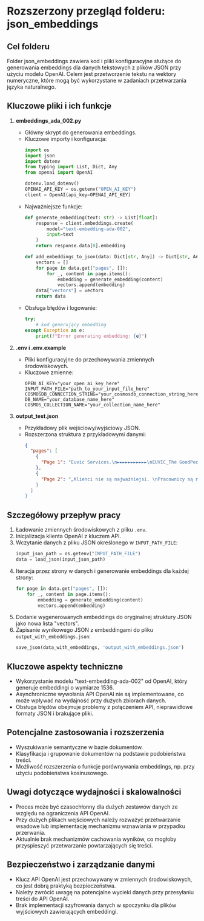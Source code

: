 # Rozszerzony przegląd folderu: json_embeddings

## Cel folderu
Folder json_embeddings zawiera kod i pliki konfiguracyjne służące do generowania embeddings dla danych tekstowych z plików JSON przy użyciu modelu OpenAI. Celem jest przetworzenie tekstu na wektory numeryczne, które mogą być wykorzystane w zadaniach przetwarzania języka naturalnego.

## Kluczowe pliki i ich funkcje

1. **embeddings_ada_002.py**
   - Główny skrypt do generowania embeddings.
   - Kluczowe importy i konfiguracja:
     ```python
     import os
     import json
     import dotenv
     from typing import List, Dict, Any
     from openai import OpenAI

     dotenv.load_dotenv()
     OPENAI_API_KEY = os.getenv("OPEN_AI_KEY")
     client = OpenAI(api_key=OPENAI_API_KEY)
     ```
   - Najważniejsze funkcje:
     ```python
     def generate_embedding(text: str) -> List[float]:
         response = client.embeddings.create(
             model="text-embedding-ada-002",
             input=text
         )
         return response.data[0].embedding

     def add_embeddings_to_json(data: Dict[str, Any]) -> Dict[str, Any]:
         vectors = []
         for page in data.get("pages", []):
             for _, content in page.items():
                 embedding = generate_embedding(content)
                 vectors.append(embedding)
         data["vectors"] = vectors
         return data
     ```
   - Obsługa błędów i logowanie:
     ```python
     try:
         # kod generujący embedding
     except Exception as e:
         print(f"Error generating embedding: {e}")
     ```

2. **.env i .env.example**
   - Pliki konfiguracyjne do przechowywania zmiennych środowiskowych.
   - Kluczowe zmienne:
     ```
     OPEN_AI_KEY="your_open_ai_key_here"
     INPUT_PATH_FILE="path_to_your_input_file_here"
     COSMOSDB_CONNECTION_STRING="your_cosmosdb_connection_string_here"
     DB_NAME="your_database_name_here"
     COSMOS_COLLECTION_NAME="your_collection_name_here"
     ```

3. **output_test.json**
   - Przykładowy plik wejściowy/wyjściowy JSON.
   - Rozszerzona struktura z przykładowymi danymi:
     ```json
     {
       "pages": [
         {
           "Page 1": "Euvic Services.\n►►►►►►►►►►►\nEUVIC_The GoodPeople\nPrezentacja kluczowych kompetencji\n"
         },
         {
           "Page 2": "„Klienci nie są najważniejsi. \nPracownicy są najważniejsi.\n \nJeżeli zadbasz o swoich pracowników, \noni zatroszczą się o klientów"\nRichard Branson\n"
         }
       ]
     }
     ```

## Szczegółowy przepływ pracy
1. Ładowanie zmiennych środowiskowych z pliku `.env`.
2. Inicjalizacja klienta OpenAI z kluczem API.
3. Wczytanie danych z pliku JSON określonego w `INPUT_PATH_FILE`:
   ```python
   input_json_path = os.getenv("INPUT_PATH_FILE")
   data = load_json(input_json_path)
   ```
4. Iteracja przez strony w danych i generowanie embeddings dla każdej strony:
   ```python
   for page in data.get("pages", []):
       for _, content in page.items():
           embedding = generate_embedding(content)
           vectors.append(embedding)
   ```
5. Dodanie wygenerowanych embeddings do oryginalnej struktury JSON jako nowa lista "vectors".
6. Zapisanie wynikowego JSON z embeddingami do pliku `output_with_embeddings.json`:
   ```python
   save_json(data_with_embeddings, 'output_with_embeddings.json')
   ```

## Kluczowe aspekty techniczne
- Wykorzystanie modelu "text-embedding-ada-002" od OpenAI, który generuje embeddingi o wymiarze 1536.
- Asynchroniczne wywołania API OpenAI nie są implementowane, co może wpływać na wydajność przy dużych zbiorach danych.
- Obsługa błędów obejmuje problemy z połączeniem API, nieprawidłowe formaty JSON i brakujące pliki.

## Potencjalne zastosowania i rozszerzenia
- Wyszukiwanie semantyczne w bazie dokumentów.
- Klasyfikacja i grupowanie dokumentów na podstawie podobieństwa treści.
- Możliwość rozszerzenia o funkcje porównywania embeddings, np. przy użyciu podobieństwa kosinusowego.

## Uwagi dotyczące wydajności i skalowalności
- Proces może być czasochłonny dla dużych zestawów danych ze względu na ograniczenia API OpenAI.
- Przy dużych plikach wejściowych należy rozważyć przetwarzanie wsadowe lub implementację mechanizmu wznawiania w przypadku przerwania.
- Aktualnie brak mechanizmów cachowania wyników, co mogłoby przyspieszyć przetwarzanie powtarzających się treści.

## Bezpieczeństwo i zarządzanie danymi
- Klucz API OpenAI jest przechowywany w zmiennych środowiskowych, co jest dobrą praktyką bezpieczeństwa.
- Należy zwrócić uwagę na potencjalne wycieki danych przy przesyłaniu treści do API OpenAI.
- Brak implementacji szyfrowania danych w spoczynku dla plików wyjściowych zawierających embeddingi.